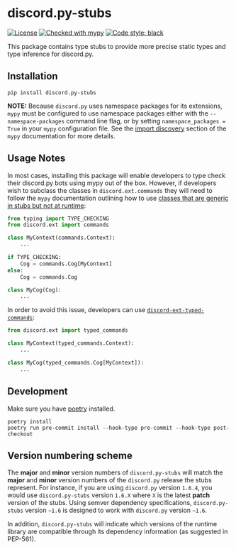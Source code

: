 # discord.py-stubs

[![License](https://img.shields.io/badge/License-BSD%203--Clause-blue.svg)](https://github.com/bryanforbes/discord.py-stubs/blob/master/LICENSE)
[![Checked with mypy](http://www.mypy-lang.org/static/mypy_badge.svg)](http://mypy-lang.org/)
[![Code style: black](https://img.shields.io/badge/code%20style-black-000000.svg)](https://github.com/ambv/black)

This package contains type stubs to provide more precise static types and type inference for discord.py.

## Installation

```
pip install discord.py-stubs
```

**NOTE:** Because `discord.py` uses namespace packages for its extensions, `mypy` must be configured to use namespace packages either with the `--namespace-packages` command line flag, or by setting `namespace_packages = True` in your `mypy` configuration file. See the [import discovery](https://mypy.readthedocs.io/en/stable/command_line.html#import-discovery) section of the `mypy` documentation for more details.

## Usage Notes

In most cases, installing this package will enable developers to type check their discord.py bots using mypy out of the box. However, if developers wish to subclass the classes in `discord.ext.commands` they will need to follow the `mypy` documentation outlining how to use [classes that are generic in stubs but not at runtime](https://mypy.readthedocs.io/en/stable/common_issues.html#using-classes-that-are-generic-in-stubs-but-not-at-runtime):

```python
from typing import TYPE_CHECKING
from discord.ext import commands

class MyContext(commands.Context):
    ...

if TYPE_CHECKING:
    Cog = commands.Cog[MyContext]
else:
    Cog = commands.Cog

class MyCog(Cog):
    ...
```

In order to avoid this issue, developers can use [`discord-ext-typed-commands`](https://github.com/bryanforbes/discord-ext-typed-commands/):

```python
from discord.ext import typed_commands

class MyContext(typed_commands.Context):
    ...

class MyCog(typed_commands.Cog[MyContext]):
    ...
```

## Development

Make sure you have [poetry](https://python-poetry.org/) installed.

```
poetry install
poetry run pre-commit install --hook-type pre-commit --hook-type post-checkout
```


## Version numbering scheme

The **major** and **minor** version numbers of `discord.py-stubs` will match the **major** and **minor** version numbers of the `discord.py` release the stubs represent. For instance, if you are using `discord.py` version `1.6.4`, you would use `discord.py-stubs` version `1.6.X` where `X` is the latest **patch** version of the stubs. Using semver dependency specifications, `discord.py-stubs` version `~1.6` is designed to work with `discord.py` version `~1.6`.

In addition, `discord.py-stubs` will indicate which versions of the runtime library are compatible through its dependency information (as suggested in PEP-561).
